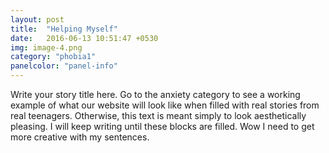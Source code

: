 ```yaml
---
layout: post
title:  "Helping Myself"
date:   2016-06-13 10:51:47 +0530
img: image-4.png
category: "phobia1"
panelcolor: "panel-info"
---
```

Write your story title here. Go to the anxiety category to see a working example of what our website will look like when filled with real stories from real teenagers. Otherwise, this text is meant simply to look aesthetically pleasing. I will keep writing until these blocks are filled. Wow I need to get more creative with my sentences.